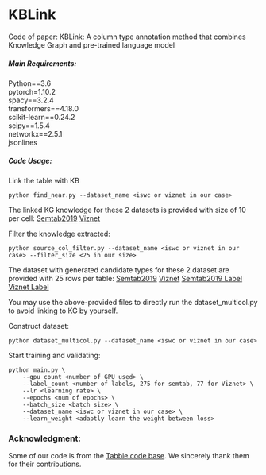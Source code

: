 # KBLink
Code of paper: KBLink: A column type annotation method that combines Knowledge Graph and pre-trained language model

##### Main Requirements:
Python==3.6  
pytorch=1.10.2  
spacy==3.2.4  
transformers==4.18.0  
scikit-learn==0.24.2  
scipy==1.5.4  
networkx==2.5.1  
jsonlines

##### Code Usage:
Link the table with KB

```
python find_near.py --dataset_name <iswc or viznet in our case>
```

The linked KG knowledge for these 2 datasets is provided with size of 10 per cell:
[Semtab2019](https://hkustconnect-my.sharepoint.com/:u:/g/personal/ywangnx_connect_ust_hk/EccsTGgIbO9Mpz-EgKuInbcBypnZEQEc7EVGLVF13MIxRw?e=Bf3pS7)
[Viznet](https://hkustconnect-my.sharepoint.com/:u:/g/personal/ywangnx_connect_ust_hk/EVR1F6SqxJ1EteoBfPb23n4BR_ZJAO-Vs4lAGflxLMcSjA?e=WRF7Am)



Filter the knowledge extracted:

```
python source_col_filter.py --dataset_name <iswc or viznet in our case> --filter_size <25 in our size>
```

The dataset with generated candidate types for these 2 dataset are provided with 25 rows per table:
[Semtab2019](https://hkustconnect-my.sharepoint.com/:u:/g/personal/ywangnx_connect_ust_hk/EZsDhOj-_WVHqnoC6z4pjLUB_IPISAphcCSsVQwE9_UxGQ?e=fIFagD)
[Viznet](https://hkustconnect-my.sharepoint.com/:u:/g/personal/ywangnx_connect_ust_hk/EUkie95dLndFoSgXsodC1CsB7X0Z0XlYuTv2ZGvJvixrVw?e=kfQdC6)
[Semtab2019 Label](https://hkustconnect-my.sharepoint.com/:u:/g/personal/ywangnx_connect_ust_hk/Edk6OjMqTmJJs_vJUGz4Yh4BMy7Iaw2VMJ28JkKxIA7ezw?e=CGPcNv)
[Viznet Label](https://hkustconnect-my.sharepoint.com/:u:/g/personal/ywangnx_connect_ust_hk/EeEYQaK8RkFNtMLqYE1DDBcBbubN9pSmzjHuQxvUTKRmUw?e=4ThT5X)

You may use the above-provided files to directly run the dataset_multicol.py to avoid linking to KG by yourself.

Construct dataset:
```
python dataset_multicol.py --dataset_name <iswc or viznet in our case>
```

Start training and validating:
```
python main.py \
    --gpu_count <number of GPU used> \
    --label_count <number of labels, 275 for semtab, 77 for Viznet> \
    --lr <learning rate> \
    --epochs <num of epochs> \
    --batch_size <batch size> \
    --dataset_name <iswc or viznet in our case> \
    --learn_weight <adaptly learn the weight between loss>
```

### Acknowledgment:
Some of our code is from the [Tabbie code base](https://github.com/SFIG611/tabbie). We sincerely thank them for their contributions.


